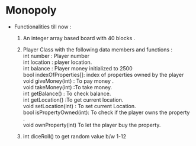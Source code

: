 # Monopoly
- Functionalities till now :
  1) An integer array based board with 40 blocks . </br>

  2) Player Class with the following data members and functions :</br>
     int number : Player number</br>
     int location : player location.</br>
     int balance : Player money initialized to 2500</br>
     bool indexOfProperties[]: index of properties owned by the player </br>
     void giveMoney(int) : To pay money .</br>
     void takeMoney(int) :To take money.</br>
     int getBalance() : To check balance.</br>
     int getLocation() :To get current location.</br>
     void setLocation(int) : To set current Location.</br>
     bool isPropertyOwned(int): To check if the player owns the property . </br>
     void ownProperty(int) To let the player buy the property.</br>

  3)  int diceRoll() to get random value b/w 1-12</br>     

